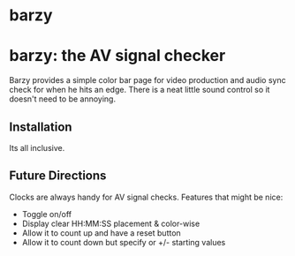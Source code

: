 # barzy

# barzy: the AV signal checker

Barzy provides a simple color bar page for video production and audio
sync check for when he hits an edge.  There is a neat little sound
control so it doesn't need to be annoying.

## Installation

Its all inclusive.


## Future Directions

Clocks are always handy for AV signal checks. Features that might be
nice:
* Toggle on/off
* Display clear HH:MM:SS placement & color-wise
* Allow it to count up and have a reset button
* Allow it to count down but specify or +/- starting values
